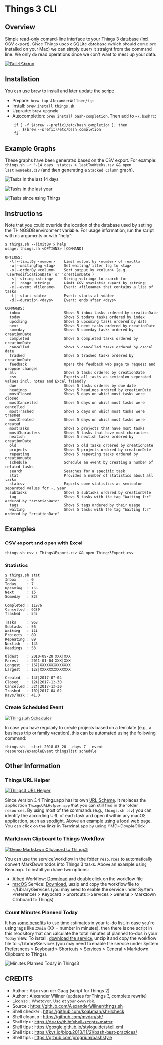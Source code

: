 # Things 3 CLI

## Overview

Simple read-only comand-line interface to your Things 3 database (incl. CSV export). Since Things uses a SQLite database (which should come pre-installed on your Mac) we can simply query it straight from the command line. We only do read operations since we don't want to mess up your data.

[![Build Status](https://travis-ci.org/AlexanderWillner/things.sh.svg?branch=master)](https://travis-ci.org/AlexanderWillner/things.sh)

## Installation

You can use [brew](https://brew.sh) to install and later update the script:

 - Prepare: ```brew tap AlexanderWillner/tap```
 - Install: ```brew install things.sh```
 - Upgrade: ```brew upgrade```
 - Autocompletion: ```brew install bash-completion```. Then add to ```~/.bashrc```:

```
    if [ -f $(brew --prefix)/etc/bash_completion ]; then
      . $(brew --prefix)/etc/bash_completion
    fi
```
 
## Example Graphs

These graphs have been generated based on the CSV export. For example: ```things.sh -r '-14 days' statcsv > lastTwoWeeks.csv && open lastTwoWeeks.csv``` (and then generating a ```Stacked Column``` graph).

![Tasks in the last 14 days](img/example3.jpg)

![Tasks in the last year](img/example1.jpg)

![Tasks since using Things](img/example2.jpg)

## Instructions

Note that you could override the location of the database used by setting the THINGSDB environment variable. For usage information, run the script with no arguments or with "help":

```
$ things.sh --limitBy 5 help
usage: things.sh <OPTIONS> [COMMAND]

OPTIONS:
  -l|--limitBy <number>    Limit output by <number> of results
  -w|--waitingTag <tag>    Set waiting/filter tag to <tag>
  -o|--orderBy <column>    Sort output by <column> (e.g. 'userModificationDate' or 'creationDate')
  -s|--string <string>     String <string> to search for
  -r|--range <string>      Limit CSV statistic export by <string>
  -e|--event <filename>    Event: <filename> that contains a list of tasks
  -t|--start <date>        Event: starts at <date>
  -d|--duration <days>     Event: ends after <days>
  
COMMANDS:
  inbox                    Shows 5 inbox tasks ordered by creationDate
  today                    Shows 5 todays tasks ordered by index
  upcoming                 Shows 5 upcoming tasks ordered by date
  next                     Shows 5 next tasks ordered by creationDate
  someday                  Shows 5 someday tasks ordered by creationDate
  completed                Shows 5 completed tasks ordered by creationDate
  cancelled                Shows 5 cancelled tasks ordered by cancel date
  trashed                  Shows 5 trashed tasks ordered by creationDate
  feedback                 Opens the feedback web page to request and propose changes
  all                      Shows 5 tasks ordered by creationDate
  csv                      Exports all tasks as semicolon seperated values incl. notes and Excel friendly
  due                      Shows 5 tasks ordered by due date
  headings                 Shows 5 headings ordered by creationDate
  mostClosed               Shows 5 days on which most tasks were closed
  mostCancelled            Shows 5 days on which most tasks were cancelled
  mostTrashed              Shows 5 days on which most tasks were trashed
  mostCreated              Shows 5 days on which most tasks were created
  mostTasks                Shows 5 projects that have most tasks
  mostCharacters           Shows 5 tasks that have most characters
  nextish                  Shows 5 nextish tasks ordered by creationDate
  old                      Shows 5 old tasks ordered by creationDate
  projects                 Shows 5 projects ordered by creationDate
  repeating                Shows 5 repeating tasks ordered by creationDate
  schedule                 Schedule an event by creating a number of related tasks
  search                   Searches for a specific task
  stat                     Provides a number of statistics about all tasks
  statcsv                  Exports some statistics as semicolon separated values for -1 year
  subtasks                 Shows 5 subtasks ordered by creationDate
  tag                      Shows 5 tasks with the tag "Waiting for" ordered by "creationDate"
  tags                     Shows 5 tags ordered by their usage
  waiting                  Shows 5 tasks with the tag "Waiting for" ordered by "creationDate"
```

## Examples 

### CSV export and open with Excel

```things.sh csv > Things3Export.csv && open Things3Export.csv```

### Statistics

```
$ things.sh stat
Inbox     : 0
Today     : 7
Upcoming  : 156
Next      : 15
Someday   : 822

Completed : 11976
Cancelled : 9250
Trashed   : 545

Tasks     : 968
Subtasks  : 56
Waiting   : 111
Projects  : 89
Repeating : 89
Nextish   : 146
Headings  : 53

Oldest    : 2010-09-28|XXX|XXX
Farest    : 2021-01-04|XXX|XXX
Longest   : 167|XXXXXXXXXXXXXX
Largest   : 128|XXXXXXXXXXXXXX

Created   : 147|2017-07-04
Closed    : 124|2017-12-30
Cancelled : 324|2017-12-30
Trashed   : 109|2017-08-02
Days/Task : 41.0
```

### Create Scheduled Event

[![Things.sh Scheduler](https://j.gifs.com/VPrxp9.gif)](https://youtu.be/npOYItkLuhU)

In case you have regularly to create projects based on a template (e.g., a business trip or family vacation), this can be automated using the following command:

```
things.sh --start 2018-03-20 --days 7 --event resources/exampleEvent.thingslist schedule
```

## Other Information

### Things URL Helper

[![Things3 URL Helper](https://j.gifs.com/59VllB.gif)](https://youtu.be/6niSmdXanug)

Since Version 3.4 Things.app has its own [URL Scheme](https://support.culturedcode.com/customer/en/portal/articles/2803573). It replaces the application ```ThingsURLHelper.app``` that you can still find in the folder ```resources```. By using most of the commands (e.g., ```things.sh csv```) you can identify the according URL of each task and open it within any macOS application, such as spotlight. Above an example using a local web page. You can click on the links in Terminal.app by using CMD+DoupleClick.

### Markdown Clipboard to Things Workflow

[![Demo Markdown Clipbaord to Things3](https://j.gifs.com/gL8kx9.gif)](https://youtu.be/HTaxOkZb9S4)

You can use the service/workflow in the folder ```resources``` to automatically convert MarkDown todos into Things 3 tasks. Above an example using Bear.app. To install you have two options:
 * [Alfred](https://www.alfredapp.com/blog/tips-and-tricks/tutorial-importing-and-setting-up-alfred-workflows/) Workflow: [Download](https://github.com/AlexanderWillner/things.sh/blob/master/resources/Markdown%20Clipboard%20to%20Things.alfredworkflow?raw=true) and double click on the workflow file
 * [macOS](https://support.apple.com/kb/PH25241) Service: [Download](https://github.com/AlexanderWillner/things.sh/blob/master/resources/Markdown%20Clipboard%20to%20Things.workflow.zip?raw=true), unzip and copy the workflow file to ~/Library/Services (you may need to enable the service under System Preferences > Keyboard > Shortcuts > Services > General > Markdown Clipboard to Things)

### Count Minutes Planned Today

It has [some benefits](https://blog.amazingmarvin.com/5-benefits-of-using-time-estimates-in-your-to-do-list/) to use time estimates in your to-do list. In case you're using tags like ```XXmin``` (XX = number in minutes), then there is one script in this repository that can calculate the total minutes of planned to-dos in your ```Today``` view. To install, [download the service](https://github.com/AlexanderWillner/things.sh/blob/master/resources/MinutesTodayInThings.zip?raw=true), unzip it and copy the workflow file to ~/Library/Services (you may need to enable the service under System Preferences > Keyboard > Shortcuts > Services > General > Markdown Clipboard to Things).

![Minutes Planned Today in Things3](img/todayMinutes.png)

## CREDITS
 * Author        : Arjan van der Gaag (script for Things 2)
 * Author        : Alexander Willner (updates for Things 3, complete rewrite)
 * License       : Whatever. Use at your own risk.
 * Source        : https://github.com/AlexanderWillner/things.sh
 * Shell checker : https://github.com/koalaman/shellcheck
 * Shell cleanup : https://github.com/mvdan/sh/
 * Shell tips    : https://dev.to/thiht/shell-scripts-matter
 * Shell tips    : https://google.github.io/styleguide/shell.xml
 * Shell tips    : https://kvz.io/blog/2013/11/21/bash-best-practices/
 * Shell tips    : https://github.com/progrium/bashstyle
 
